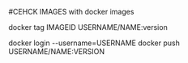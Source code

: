 #CEHCK IMAGES with docker images

docker tag IMAGEID USERNAME/NAME:version

docker login --username=USERNAME
docker push USERNAME/NAME:VERSION
